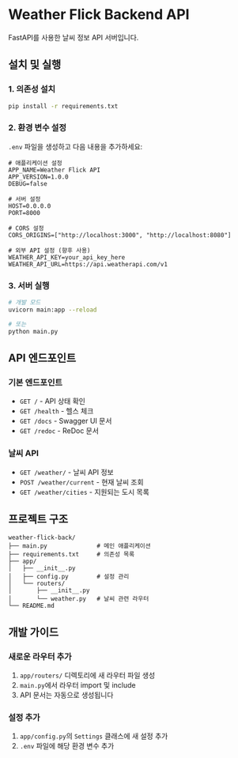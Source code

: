 # Weather Flick Backend API

FastAPI를 사용한 날씨 정보 API 서버입니다.

## 설치 및 실행

### 1. 의존성 설치

```bash
pip install -r requirements.txt
```

### 2. 환경 변수 설정

`.env` 파일을 생성하고 다음 내용을 추가하세요:

```env
# 애플리케이션 설정
APP_NAME=Weather Flick API
APP_VERSION=1.0.0
DEBUG=false

# 서버 설정
HOST=0.0.0.0
PORT=8000

# CORS 설정
CORS_ORIGINS=["http://localhost:3000", "http://localhost:8080"]

# 외부 API 설정 (향후 사용)
WEATHER_API_KEY=your_api_key_here
WEATHER_API_URL=https://api.weatherapi.com/v1
```

### 3. 서버 실행

```bash
# 개발 모드
uvicorn main:app --reload

# 또는
python main.py
```

## API 엔드포인트

### 기본 엔드포인트

- `GET /` - API 상태 확인
- `GET /health` - 헬스 체크
- `GET /docs` - Swagger UI 문서
- `GET /redoc` - ReDoc 문서

### 날씨 API

- `GET /weather/` - 날씨 API 정보
- `POST /weather/current` - 현재 날씨 조회
- `GET /weather/cities` - 지원되는 도시 목록

## 프로젝트 구조

```
weather-flick-back/
├── main.py              # 메인 애플리케이션
├── requirements.txt     # 의존성 목록
├── app/
│   ├── __init__.py
│   ├── config.py        # 설정 관리
│   └── routers/
│       ├── __init__.py
│       └── weather.py   # 날씨 관련 라우터
└── README.md
```

## 개발 가이드

### 새로운 라우터 추가

1. `app/routers/` 디렉토리에 새 라우터 파일 생성
2. `main.py`에서 라우터 import 및 include
3. API 문서는 자동으로 생성됩니다

### 설정 추가

1. `app/config.py`의 `Settings` 클래스에 새 설정 추가
2. `.env` 파일에 해당 환경 변수 추가
